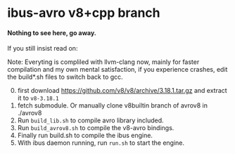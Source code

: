ibus-avro v8+cpp branch
==

#### Nothing to see here, go away.

If you still insist read on:

Note: Everyting is compliled with llvm-clang now, mainly for faster compilation and my own mental satisfaction, if you 
experience crashes, edit the build*.sh files to switch back to gcc.

0. first download https://github.com/v8/v8/archive/3.18.1.tar.gz and extract it to `v8-3.18.1`
0. fetch submodule. Or manually clone v8builtin branch of avrov8 in ./avrov8
0. Run `build_lib.sh` to compile avro library included.
0. Run `build_avrov8.sh` to compile the v8-avro bindings.
0. Finally run build.sh to compile the ibus engine.
0. With ibus daemon running, run `run.sh` to start the engine.
